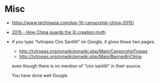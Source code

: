 # Misc

-   <https://www.techinasia.com/top-10-censorship-china-2015/>

-   [2015 - How China guards the Xi creation myth](http://www.bbc.com/news/magazine-34549744)

-   if you type "tvtropes Ciro Santilli" on Google, it gives these two pages:

    - <http://tvtropes.org/pmwiki/pmwiki.php/Main/CensorshipTropes>
    - <http://tvtropes.org/pmwiki/pmwiki.php/Main/BannedInChina>

    even though there is no mention of "ciro santilli" in their source.

    You have done well Google.
